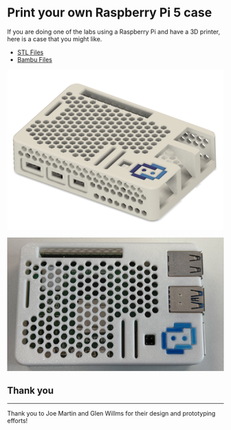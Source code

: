 # Print your own Raspberry Pi 5 case

If you are doing one of the labs using a Raspberry Pi and have a 3D printer, here is a case that you might like.

- [STL Files](STL/)
- [Bambu Files](Bambu/)

![image1](jimmypi-render.png)

![image2](jimmypi-print.png)

## Thank you
_____
Thank you to Joe Martin and Glen Willms for their design and prototyping efforts!